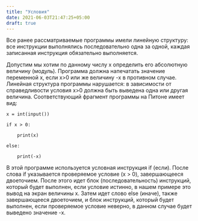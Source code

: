 ```yaml
---
title: "Условия"
date: 2021-06-03T21:47:25+05:00
draft: true
---
```


Все ранее рассматриваемые программы имели линейную структуру: все инструкции выполнялись последовательно одна за одной, каждая записанная инструкция обязательно выполняется.

Допустим мы хотим по данному числу x определить его абсолютную величину (модуль). Программа должна напечатать значение переменной x, если x>0 или же величину -x в противном случае. Линейная структура программы нарушается: в зависимости от справедливости условия x>0 должна быть выведена одна или другая величина. Соответствующий фрагмент программы на Питоне имеет вид: 

```x = int(input())```

```if x > 0:```

```    print(x)```

```else:```

```    print(-x)```

В этой программе используется условная инструкция if (если). После слова if указывается проверяемое условие (x > 0), завершающееся двоеточием. После этого идет блок (последовательность) инструкций, который будет выполнен, если условие истинно, в нашем примере это вывод на экран величины x. Затем идет слово else (иначе), также завершающееся двоеточием, и блок инструкций, который будет выполнен, если проверяемое условие неверно, в данном случае будет выведено значение -x. 
